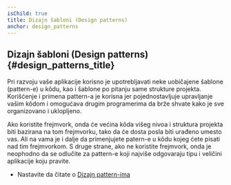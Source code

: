 ```yaml
---
isChild: true
title: Dizajn šabloni (Design patterns)
anchor: design_patterns
---
```


## Dizajn šabloni (Design patterns) {#design_patterns_title}

Pri razvoju vaše aplikacije korisno je upotrebljavati neke uobičajene šablone (pattern-e) u kôdu,
kao i šablone po pitanju same strukture projekta. Korišćenje i primena pattern-a je korisna jer pojednostavljuje
upravljanje vašim kôdom i omogućava drugim programerima da brže shvate kako je sve organizovano i uklopljeno.

Ako koristite frejmvork, onda će većina kôda višeg nivoa i struktura projekta biti bazirana na tom frejmvorku, tako
da će dosta posla biti urađeno umesto vas. Ali na vama je i dalje da primenjujete patern-e u kôdu kojeg ćete pisati
nad tim frejmvorkom. S druge strane, ako ne koristite frejmvork, onda je neophodno da se odlučite za pattern-e
koji najviše odgovaraju tipu i veličini aplikacije koju pravite.

* Nastavite da čitate o [Dizajn pattern-ima](pages/Design-Patterns.html)
